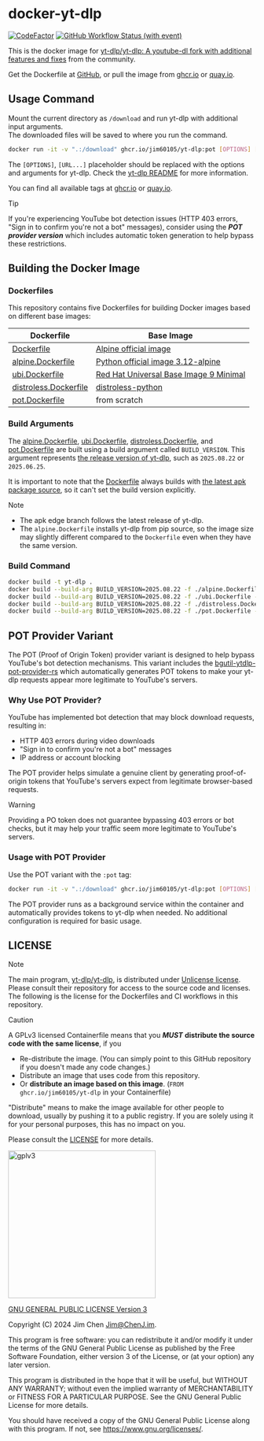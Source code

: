 # docker-yt-dlp

[![CodeFactor](https://www.codefactor.io/repository/github/jim60105/docker-yt-dlp/badge)](https://www.codefactor.io/repository/github/jim60105/docker-yt-dlp) [![GitHub Workflow Status (with event)](https://img.shields.io/github/actions/workflow/status/jim60105/docker-yt-dlp/scan.yml?label=IMAGE%20SCAN)](https://github.com/jim60105/docker-yt-dlp/actions/workflows/scan.yml)

This is the docker image for [yt-dlp/yt-dlp: A youtube-dl fork with additional features and fixes](https://github.com/yt-dlp/yt-dlp) from the community.

Get the Dockerfile at [GitHub](https://github.com/jim60105/docker-yt-dlp), or pull the image from [ghcr.io](https://ghcr.io/jim60105/yt-dlp) or [quay.io](https://quay.io/repository/jim60105/yt-dlp?tab=tags).

## Usage Command

Mount the current directory as `/download` and run yt-dlp with additional input arguments.  
The downloaded files will be saved to where you run the command.

```bash
docker run -it -v ".:/download" ghcr.io/jim60105/yt-dlp:pot [OPTIONS] [--] URL [URL...]
```

The `[OPTIONS]`, `[URL...]` placeholder should be replaced with the options and arguments for yt-dlp. Check the [yt-dlp README](https://github.com/yt-dlp/yt-dlp?tab=readme-ov-file#usage-and-options) for more information.

You can find all available tags at [ghcr.io](https://github.com/jim60105/yt-dlp/pkgs/container/yt-dlp/versions?filters%5Bversion_type%5D=tagged) or [quay.io](https://quay.io/repository/jim60105/yt-dlp?tab=tags).

> [!TIP]
>
> If you're experiencing YouTube bot detection issues (HTTP 403 errors, "Sign in to confirm you're not a bot" messages), consider using the _**POT provider version**_ which includes automatic token generation to help bypass these restrictions.

## Building the Docker Image

### Dockerfiles

This repository contains five Dockerfiles for building Docker images based on different base images:

| Dockerfile                                     | Base Image                                                                                                                         |
| ---------------------------------------------- | ---------------------------------------------------------------------------------------------------------------------------------- |
| [Dockerfile](Dockerfile)                       | [Alpine official image](https://hub.docker.com/_/alpine/)                                                                          |
| [alpine.Dockerfile](alpine.Dockerfile)         | [Python official image 3.12-alpine](https://hub.docker.com/_/python/)                                                              |
| [ubi.Dockerfile](ubi.Dockerfile)               | [Red Hat Universal Base Image 9 Minimal](https://catalog.redhat.com/software/containers/ubi9/ubi-minimal/615bd9b4075b022acc111bf5) |
| [distroless.Dockerfile](distroless.Dockerfile) | [distroless-python](https://github.com/alexdmoss/distroless-python)                                                                |
| [pot.Dockerfile](pot.Dockerfile)               | from scratch                                          |

### Build Arguments

The [alpine.Dockerfile](alpine.Dockerfile), [ubi.Dockerfile](ubi.Dockerfile), [distroless.Dockerfile](distroless.Dockerfile), and [pot.Dockerfile](pot.Dockerfile) are built using a build argument called `BUILD_VERSION`. This argument represents [the release version of yt-dlp](https://github.com/yt-dlp/yt-dlp/tags), such as `2025.08.22` or `2025.06.25`.

It is important to note that the [Dockerfile](Dockerfile) always builds with [the latest apk package source](https://pkgs.alpinelinux.org/package/edge/community/aarch64/yt-dlp), so it can't set the build version explicitly.

> [!NOTE]
>
> - The apk edge branch follows the latest release of yt-dlp.
> - The `alpine.Dockerfile` installs yt-dlp from pip source, so the image size may slightly different compared to the `Dockerfile` even when they have the same version.

### Build Command

```bash
docker build -t yt-dlp .
docker build --build-arg BUILD_VERSION=2025.08.22 -f ./alpine.Dockerfile -t yt-dlp:alpine .
docker build --build-arg BUILD_VERSION=2025.08.22 -f ./ubi.Dockerfile -t yt-dlp:ubi .
docker build --build-arg BUILD_VERSION=2025.08.22 -f ./distroless.Dockerfile -t yt-dlp:distroless .
docker build --build-arg BUILD_VERSION=2025.08.22 -f ./pot.Dockerfile -t yt-dlp:pot .
```

## POT Provider Variant

The POT (Proof of Origin Token) provider variant is designed to help bypass YouTube's bot detection mechanisms. This variant includes the [bgutil-ytdlp-pot-provider-rs](https://github.com/jim60105/bgutil-ytdlp-pot-provider-rs) which automatically generates POT tokens to make your yt-dlp requests appear more legitimate to YouTube's servers.

### Why Use POT Provider?

YouTube has implemented bot detection that may block download requests, resulting in:

- HTTP 403 errors during video downloads
- "Sign in to confirm you're not a bot" messages
- IP address or account blocking

The POT provider helps simulate a genuine client by generating proof-of-origin tokens that YouTube's servers expect from legitimate browser-based requests.

> [!WARNING]
> Providing a PO token does not guarantee bypassing 403 errors or bot checks, but it may help your traffic seem more legitimate to YouTube's servers.

### Usage with POT Provider

Use the POT variant with the `:pot` tag:

```bash
docker run -it -v ".:/download" ghcr.io/jim60105/yt-dlp:pot [OPTIONS] [--] URL [URL...]
```

The POT provider runs as a background service within the container and automatically provides tokens to yt-dlp when needed. No additional configuration is required for basic usage.

## LICENSE

> [!NOTE]  
> The main program, [yt-dlp/yt-dlp](https://github.com/yt-dlp/yt-dlp), is distributed under [Unlicense license](https://github.com/yt-dlp/yt-dlp/blob/master/LICENSE).  
> Please consult their repository for access to the source code and licenses.  
> The following is the license for the Dockerfiles and CI workflows in this repository.

> [!CAUTION]  
> A GPLv3 licensed Containerfile means that you _**MUST**_ **distribute the source code with the same license**, if you
>
> - Re-distribute the image. (You can simply point to this GitHub repository if you doesn't made any code changes.)
> - Distribute an image that uses code from this repository.
> - Or **distribute an image based on this image**. (`FROM ghcr.io/jim60105/yt-dlp` in your Containerfile)
>
> "Distribute" means to make the image available for other people to download, usually by pushing it to a public registry. If you are solely using it for your personal purposes, this has no impact on you.
>
> Please consult the [LICENSE](LICENSE) for more details.

<img src="https://github.com/jim60105/docker-yt-dlp/assets/16995691/f33f8175-af23-4a8a-ad69-efd17a7625f4" alt="gplv3" width="300" />

[GNU GENERAL PUBLIC LICENSE Version 3](LICENSE)

Copyright (C) 2024 Jim Chen <Jim@ChenJ.im>.

This program is free software: you can redistribute it and/or modify it under the terms of the GNU General Public License as published by the Free Software Foundation, either version 3 of the License, or (at your option) any later version.

This program is distributed in the hope that it will be useful, but WITHOUT ANY WARRANTY; without even the implied warranty of MERCHANTABILITY or FITNESS FOR A PARTICULAR PURPOSE. See the GNU General Public License for more details.

You should have received a copy of the GNU General Public License along with this program. If not, see <https://www.gnu.org/licenses/>.
